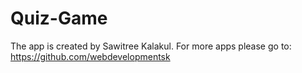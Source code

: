 # Quiz-Game
The app is created by Sawitree Kalakul. 
For more apps please go to:
https://github.com/webdevelopmentsk
